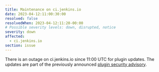 ```yaml
---
title: Maintenance on ci.jenkins.io
date: 2023-04-12:11:00:30:00
resolved: false
resolvedWhen: 2023-04-12:11:20-00:00
# Possible severity levels: down, disrupted, notice
severity: down
affected:
  - ci.jenkins.io
section: issue
---
```


There is an outage on ci.jenkins.io since 11:00 UTC for plugin updates.
The updates are part of the previously announced [plugin security advisory](https://groups.google.com/g/jenkinsci-advisories/c/oADJ7nuLF48/m/eHcQwSZ7FAAJ).
